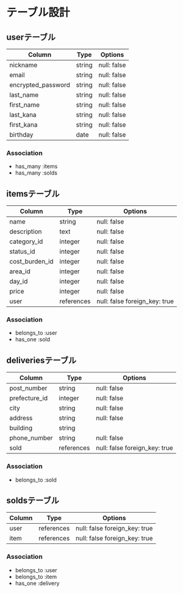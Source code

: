 # テーブル設計

## userテーブル
|Column                 |Type       |Options      |
|-----------------------|-----------|-------------|
|nickname               |string     |null: false  |
|email                  |string     |null: false  |
|encrypted_password     |string     |null: false  |
|last_name              |string     |null: false  |
|first_name             |string     |null: false  |
|last_kana              |string     |null: false  |
|first_kana             |string     |null: false  |
|birthday               |date       |null: false  |

### Association
- has_many :items
- has_many :solds


## itemsテーブル
|Column             |Type           |Options                       |
|-------------------|---------------|------------------------------|
|name               |string         |null: false                   |
|description        |text           |null: false                   |
|category_id        |integer        |null: false                   |
|status_id          |integer        |null: false                   |
|cost_burden_id     |integer        |null: false                   |
|area_id            |integer        |null: false                   |
|day_id            |integer        |null: false                   |
|price              |integer        |null: false                   |
|user               |references     |null: false  foreign_key: true|

### Association
- belongs_to :user
- has_one :sold


## deliveriesテーブル
|Column           |Type         |Options                       |
|-----------------|-------------|------------------------------|
|post_number      |string       |null: false                   |
|prefecture_id    |integer      |null: false                   |
|city             |string       |null: false                   |
|address          |string       |null: false                   |
|building         |string       |                              |
|phone_number     |string       |null: false                   |
|sold             |references   |null: false  foreign_key: true|

### Association
- belongs_to :sold


## soldsテーブル
|Column           |Type         |Options                       |
|-----------------|-------------|------------------------------|
|user             |references   |null: false  foreign_key: true|
|item             |references   |null: false  foreign_key: true|

### Association
- belongs_to :user
- belongs_to :item
- has_one :delivery
